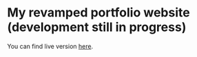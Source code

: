 # My revamped portfolio website (development still in progress)
  You can find live version [here](https://www.deimantasbutenas.lt/).
